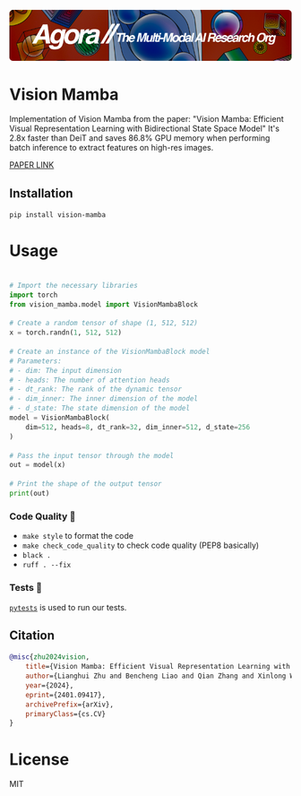 [![Multi-Modality](agorabanner.png)](https://discord.gg/qUtxnK2NMf)

# Vision Mamba
Implementation of Vision Mamba from the paper: "Vision Mamba: Efficient Visual Representation Learning with Bidirectional State Space Model" It's 2.8x faster than DeiT and saves 86.8% GPU memory when performing batch inference to extract features on high-res images. 

[PAPER LINK](https://arxiv.org/abs/2401.09417)

## Installation

```bash
pip install vision-mamba
```

# Usage
```python

# Import the necessary libraries
import torch
from vision_mamba.model import VisionMambaBlock

# Create a random tensor of shape (1, 512, 512)
x = torch.randn(1, 512, 512)

# Create an instance of the VisionMambaBlock model
# Parameters:
# - dim: The input dimension
# - heads: The number of attention heads
# - dt_rank: The rank of the dynamic tensor
# - dim_inner: The inner dimension of the model
# - d_state: The state dimension of the model
model = VisionMambaBlock(
    dim=512, heads=8, dt_rank=32, dim_inner=512, d_state=256
)

# Pass the input tensor through the model
out = model(x)

# Print the shape of the output tensor
print(out)

```



### Code Quality 🧹

- `make style` to format the code
- `make check_code_quality` to check code quality (PEP8 basically)
- `black .`
- `ruff . --fix`

### Tests 🧪

[`pytests`](https://docs.pytest.org/en/7.1.x/) is used to run our tests.


## Citation
```bibtex
@misc{zhu2024vision,
    title={Vision Mamba: Efficient Visual Representation Learning with Bidirectional State Space Model}, 
    author={Lianghui Zhu and Bencheng Liao and Qian Zhang and Xinlong Wang and Wenyu Liu and Xinggang Wang},
    year={2024},
    eprint={2401.09417},
    archivePrefix={arXiv},
    primaryClass={cs.CV}
}
```

# License
MIT


